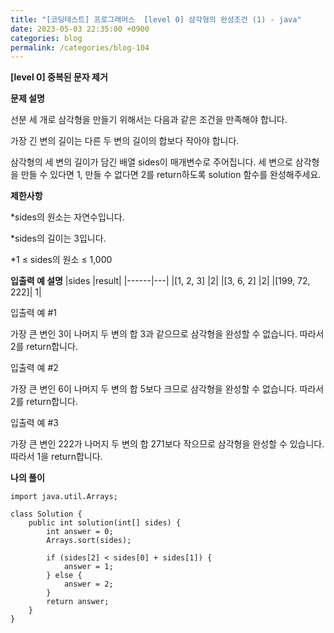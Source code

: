 ```yaml
---
title: "[코딩테스트] 프로그래머스  [level 0] 삼각형의 완성조건 (1) - java"
date: 2023-05-03 22:35:00 +0900
categories: blog
permalink: /categories/blog-104
---
```



**[level 0] 중복된 문자 제거**



**문제 설명**

선분 세 개로 삼각형을 만들기 위해서는 다음과 같은 조건을 만족해야 합니다.

가장 긴 변의 길이는 다른 두 변의 길이의 합보다 작아야 합니다.

삼각형의 세 변의 길이가 담긴 배열 sides이 매개변수로 주어집니다. 세 변으로 삼각형을 만들 수 있다면 1, 만들 수 없다면 2를 return하도록 solution 함수를 완성해주세요.






**제한사항**

*sides의 원소는 자연수입니다.

*sides의 길이는 3입니다.

*1 ≤ sides의 원소 ≤ 1,000



**입출력 예 설명**
|sides	|result|
|------|---|
|[1, 2, 3]	|2|
|[3, 6, 2]	|2|
|[199, 72, 222]|	1|


입출력 예 #1

가장 큰 변인 3이 나머지 두 변의 합 3과 같으므로 삼각형을 완성할 수 없습니다. 따라서 2를 return합니다.

입출력 예 #2

가장 큰 변인 6이 나머지 두 변의 합 5보다 크므로 삼각형을 완성할 수 없습니다. 따라서 2를 return합니다.

입출력 예 #3

가장 큰 변인 222가 나머지 두 변의 합 271보다 작으므로 삼각형을 완성할 수 있습니다. 따라서 1을 return합니다.


**나의 풀이**

```
import java.util.Arrays;

class Solution {
    public int solution(int[] sides) {
        int answer = 0;
        Arrays.sort(sides);

        if (sides[2] < sides[0] + sides[1]) {
            answer = 1;
        } else {
            answer = 2;
        }
        return answer;
    }
}

```


